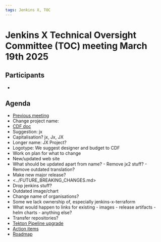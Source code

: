 ```yaml
---
tags: Jenkins X, TOC
---
```

# Jenkins X Technical Oversight Committee (TOC) meeting March 19th 2025

## Participants

-  <fill in>

## Agenda

- [Previous meeting](2025-02-19.md)
- Change project name:
 - [CDF doc](https://docs.google.com/document/d/1O6Ai29X-ojCgX8OfWM6PP6PelIWFmU47eeNmhdu8lpA/edit?tab=t.0)
 - Suggestion: jx
 - Capitalisation? jx, Jx, JX
 - Longer name: JX Project?
 - Logotype: We suggest designer and budget to CDF
 - Work on plan for what to change
  - New/updated web site
   - What should be updated apart from name?
    - Remove jx2 stuff?
    - Remove outdated translation?
  - Make new major release?
   - <../FUTURE_BREAKING_CHANGES.md>
  - Drop jenkins stuff?
   - Outdated image/chart
  - Change name of organisations?
   - Some we lack ownership of, especially jenkins-x-terraform 
   - What would happen to links for existing
    - images
    - release artifacts
    - helm charts
    - anything else?
  - Transfer repositories?
- [Tekton Pipeline upgrade](https://github.com/jenkins-x/jx/issues/8683)
- [Action items](https://github.com/orgs/jenkins-x/projects/21/views/1)
- [Roadmap](https://github.com/orgs/jenkins-x/projects/23/views/1)
